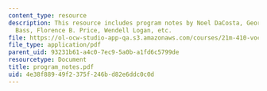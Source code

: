 ```yaml
---
content_type: resource
description: This resource includes program notes by Noel DaCosta, George Houston
  Bass, Florence B. Price, Wendell Logan, etc.
file: https://ol-ocw-studio-app-qa.s3.amazonaws.com/courses/21m-410-vocal-repertoire-and-performance-african-american-composers-spring-2005/4e38f88949f2375f246bd82e6ddc0c0d_program_notes.pdf
file_type: application/pdf
parent_uid: 93231b61-a4c0-7ec9-5a0b-a1fd6c5799de
resourcetype: Document
title: program_notes.pdf
uid: 4e38f889-49f2-375f-246b-d82e6ddc0c0d
---
```

